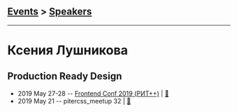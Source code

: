 ## [Events](../README.md) > [Speakers](../speakers.md)
---

# Ксения Лушникова

## Production Ready Design
- 2019 May 27-28 -- [Frontend Conf 2019 (РИТ++)](https://www.youtube.com/watch?v=AJU9IyIC3cc)  | [:notebook:](https://www.dropbox.com/sh/kg71jju3yvj5jqw/AABMFZTWElR2SsP_N345koW9a/FC.%20%D0%94%D0%B5%D0%BB%D0%B8%2B%D0%9A%D0%B0%D0%BB%D1%8C%D0%BA%D1%83%D1%82%D1%82%D0%B0/27.05/2.Production%20Ready%20Design_%D0%9A%D1%81%D0%B5%D0%BD%D0%B8%D1%8F%20%D0%9B%D1%83%D1%88%D0%BD%D0%B8%D0%BA%D0%BE%D0%B2%D0%B0_%D0%B2%D0%B5%D1%80.3.key?dl=0)  
- 2019 May 21 -- pitercss_meetup 32  | [:notebook:](https://pitercss.ru/32/pres/production-ready.pdf)  
